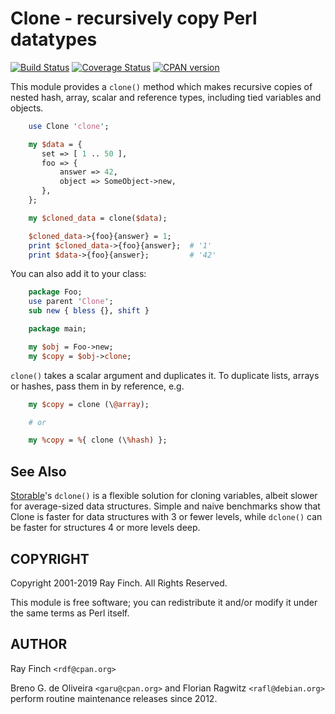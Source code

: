 Clone - recursively copy Perl datatypes
=======================================

[![Build Status](https://travis-ci.org/garu/Clone.png?branch=master)](https://travis-ci.org/garu/Clone)
[![Coverage Status](https://coveralls.io/repos/garu/Clone/badge.png?branch=master)](https://coveralls.io/r/garu/Clone?branch=master)
[![CPAN version](https://badge.fury.io/pl/Clone.svg)](https://metacpan.org/pod/Clone)

This module provides a `clone()` method which makes recursive
copies of nested hash, array, scalar and reference types,
including tied variables and objects.

```perl
    use Clone 'clone';

    my $data = {
       set => [ 1 .. 50 ],
       foo => {
           answer => 42,
           object => SomeObject->new,
       },
    };

    my $cloned_data = clone($data);

    $cloned_data->{foo}{answer} = 1;
    print $cloned_data->{foo}{answer};  # '1'
    print $data->{foo}{answer};         # '42'
```

You can also add it to your class:

```perl
    package Foo;
    use parent 'Clone';
    sub new { bless {}, shift }

    package main;

    my $obj = Foo->new;
    my $copy = $obj->clone;
```

`clone()` takes a scalar argument and duplicates it. To duplicate lists,
arrays or hashes, pass them in by reference, e.g.

```perl
    my $copy = clone (\@array);

    # or

    my %copy = %{ clone (\%hash) };
```

See Also
--------

[Storable](https://metacpan.org/pod/Storable)'s `dclone()` is a flexible solution for cloning variables,
albeit slower for average-sized data structures. Simple
and naive benchmarks show that Clone is faster for data structures
with 3 or fewer levels, while `dclone()` can be faster for structures
4 or more levels deep.

COPYRIGHT
---------

Copyright 2001-2019 Ray Finch. All Rights Reserved.

This module is free software; you can redistribute it and/or
modify it under the same terms as Perl itself.

AUTHOR
------

Ray Finch `<rdf@cpan.org>`

Breno G. de Oliveira `<garu@cpan.org>` and
Florian Ragwitz `<rafl@debian.org>` perform routine maintenance
releases since 2012.
